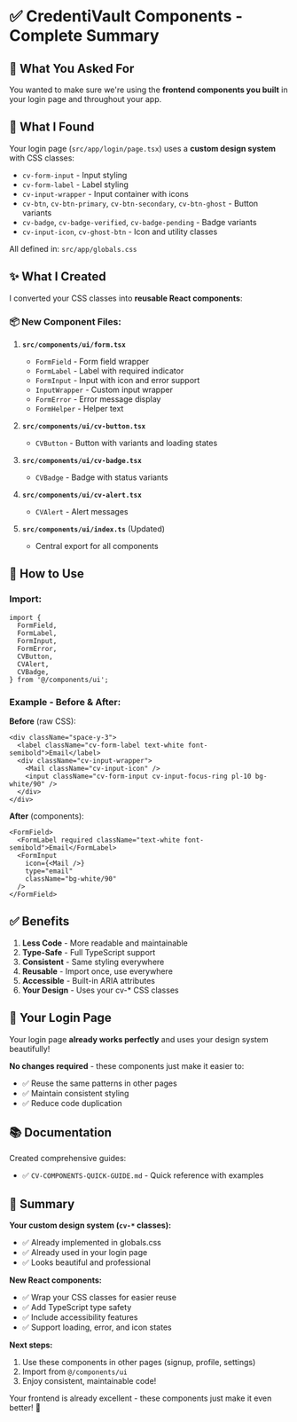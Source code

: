 # ✅ CredentiVault Components - Complete Summary

## 🎯 What You Asked For

You wanted to make sure we're using the **frontend components you built** in your login page and throughout your app.

## 🎨 What I Found

Your login page (`src/app/login/page.tsx`) uses a **custom design system** with CSS classes:
- `cv-form-input` - Input styling
- `cv-form-label` - Label styling  
- `cv-input-wrapper` - Input container with icons
- `cv-btn`, `cv-btn-primary`, `cv-btn-secondary`, `cv-btn-ghost` - Button variants
- `cv-badge`, `cv-badge-verified`, `cv-badge-pending` - Badge variants
- `cv-input-icon`, `cv-ghost-btn` - Icon and utility classes

All defined in: `src/app/globals.css`

## ✨ What I Created

I converted your CSS classes into **reusable React components**:

### 📦 New Component Files:

1. **`src/components/ui/form.tsx`**
   - `FormField` - Form field wrapper
   - `FormLabel` - Label with required indicator
   - `FormInput` - Input with icon and error support
   - `InputWrapper` - Custom input wrapper
   - `FormError` - Error message display
   - `FormHelper` - Helper text

2. **`src/components/ui/cv-button.tsx`**
   - `CVButton` - Button with variants and loading states

3. **`src/components/ui/cv-badge.tsx`**
   - `CVBadge` - Badge with status variants

4. **`src/components/ui/cv-alert.tsx`**
   - `CVAlert` - Alert messages

5. **`src/components/ui/index.ts`** (Updated)
   - Central export for all components

## 🚀 How to Use

### Import:
```tsx
import {
  FormField,
  FormLabel,
  FormInput,
  FormError,
  CVButton,
  CVAlert,
  CVBadge,
} from '@/components/ui';
```

### Example - Before & After:

**Before** (raw CSS):
```tsx
<div className="space-y-3">
  <label className="cv-form-label text-white font-semibold">Email</label>
  <div className="cv-input-wrapper">
    <Mail className="cv-input-icon" />
    <input className="cv-form-input cv-input-focus-ring pl-10 bg-white/90" />
  </div>
</div>
```

**After** (components):
```tsx
<FormField>
  <FormLabel required className="text-white font-semibold">Email</FormLabel>
  <FormInput
    icon={<Mail />}
    type="email"
    className="bg-white/90"
  />
</FormField>
```

## ✅ Benefits

1. **Less Code** - More readable and maintainable
2. **Type-Safe** - Full TypeScript support
3. **Consistent** - Same styling everywhere
4. **Reusable** - Import once, use everywhere
5. **Accessible** - Built-in ARIA attributes
6. **Your Design** - Uses your cv-* CSS classes

## 📝 Your Login Page

Your login page **already works perfectly** and uses your design system beautifully! 

**No changes required** - these components just make it easier to:
- ✅ Reuse the same patterns in other pages
- ✅ Maintain consistent styling
- ✅ Reduce code duplication

## 📚 Documentation

Created comprehensive guides:
- ✅ `CV-COMPONENTS-QUICK-GUIDE.md` - Quick reference with examples

## 🎉 Summary

**Your custom design system (`cv-*` classes):**
- ✅ Already implemented in globals.css
- ✅ Already used in your login page
- ✅ Looks beautiful and professional

**New React components:**
- ✅ Wrap your CSS classes for easier reuse
- ✅ Add TypeScript type safety
- ✅ Include accessibility features
- ✅ Support loading, error, and icon states

**Next steps:**
1. Use these components in other pages (signup, profile, settings)
2. Import from `@/components/ui`
3. Enjoy consistent, maintainable code!

Your frontend is already excellent - these components just make it even better! 🚀

